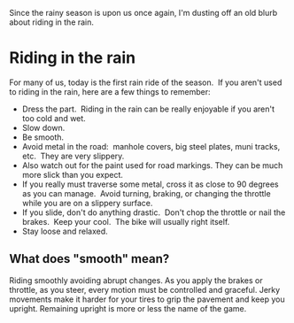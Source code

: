 Since the rainy season is upon us once again, I'm dusting off an old blurb about riding in the rain.

# Riding in the rain

For many of us, today is the first rain ride of the season.  If you aren't used to riding in the rain, here are a few things to remember:

* Dress the part.  Riding in the rain can be really enjoyable if you aren't too cold and wet.
* Slow down.
* Be smooth.
* Avoid metal in the road:  manhole covers, big steel plates, muni tracks, etc.  They are very slippery.
* Also watch out for the paint used for road markings.  They can be much more slick than you expect.
* If you really must traverse some metal, cross it as close to 90 degrees as you can manage.  Avoid turning, braking, or changing the throttle while you are on a slippery surface.
* If you slide, don't do anything drastic.  Don't chop the throttle or nail the brakes.  Keep your cool.  The bike will usually right itself.
* Stay loose and relaxed.

## What does "smooth" mean?

Riding smoothly avoiding abrupt changes.  As you apply the brakes or throttle, as you steer, every motion must be controlled and graceful.  Jerky movements make it harder for your tires to grip the pavement and keep you upright.  Remaining upright is more or less the name of the game.

